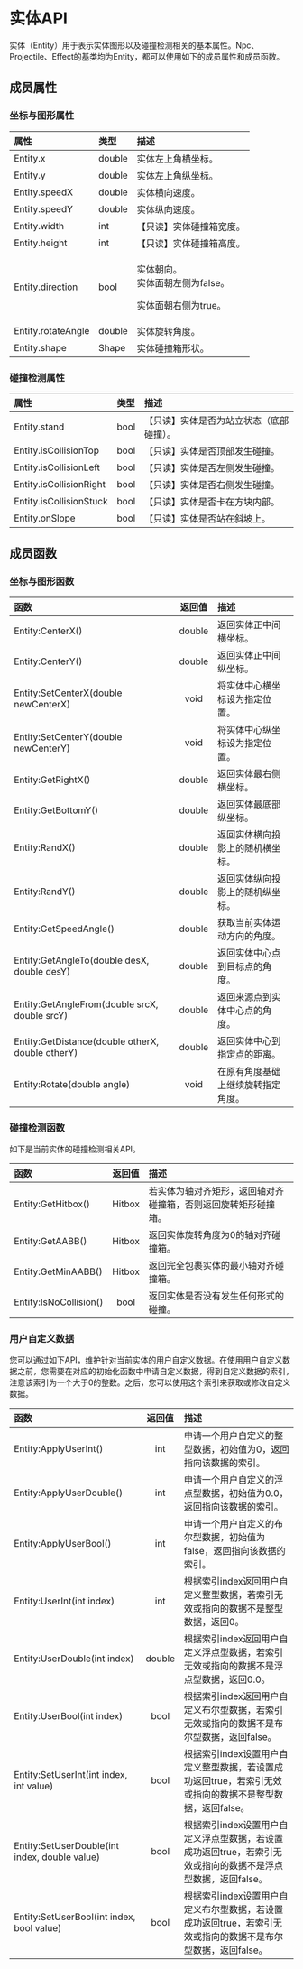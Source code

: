 # 实体API

实体（Entity）用于表示实体图形以及碰撞检测相关的基本属性。Npc、Projectile、Effect的基类均为Entity，都可以使用如下的成员属性和成员函数。

## 成员属性

### 坐标与图形属性

<table>
  <thead>
    <tr>
      <th style="text-align:left">&#x5C5E;&#x6027;</th>
      <th style="text-align:left">&#x7C7B;&#x578B;</th>
      <th style="text-align:left">&#x63CF;&#x8FF0;</th>
    </tr>
  </thead>
  <tbody>
    <tr>
      <td style="text-align:left">Entity.x</td>
      <td style="text-align:left">double</td>
      <td style="text-align:left">&#x5B9E;&#x4F53;&#x5DE6;&#x4E0A;&#x89D2;&#x6A2A;&#x5750;&#x6807;&#x3002;</td>
    </tr>
    <tr>
      <td style="text-align:left">Entity.y</td>
      <td style="text-align:left">double</td>
      <td style="text-align:left">&#x5B9E;&#x4F53;&#x5DE6;&#x4E0A;&#x89D2;&#x7EB5;&#x5750;&#x6807;&#x3002;</td>
    </tr>
    <tr>
      <td style="text-align:left">Entity.speedX</td>
      <td style="text-align:left">double</td>
      <td style="text-align:left">&#x5B9E;&#x4F53;&#x6A2A;&#x5411;&#x901F;&#x5EA6;&#x3002;</td>
    </tr>
    <tr>
      <td style="text-align:left">Entity.speedY</td>
      <td style="text-align:left">double</td>
      <td style="text-align:left">&#x5B9E;&#x4F53;&#x7EB5;&#x5411;&#x901F;&#x5EA6;&#x3002;</td>
    </tr>
    <tr>
      <td style="text-align:left">Entity.width</td>
      <td style="text-align:left">int</td>
      <td style="text-align:left">&#x3010;&#x53EA;&#x8BFB;&#x3011;&#x5B9E;&#x4F53;&#x78B0;&#x649E;&#x7BB1;&#x5BBD;&#x5EA6;&#x3002;</td>
    </tr>
    <tr>
      <td style="text-align:left">Entity.height</td>
      <td style="text-align:left">int</td>
      <td style="text-align:left">&#x3010;&#x53EA;&#x8BFB;&#x3011;&#x5B9E;&#x4F53;&#x78B0;&#x649E;&#x7BB1;&#x9AD8;&#x5EA6;&#x3002;</td>
    </tr>
    <tr>
      <td style="text-align:left">Entity.direction</td>
      <td style="text-align:left">bool</td>
      <td style="text-align:left">
        <p>&#x5B9E;&#x4F53;&#x671D;&#x5411;&#x3002;
          <br />&#x5B9E;&#x4F53;&#x9762;&#x671D;&#x5DE6;&#x4FA7;&#x4E3A;false&#x3002;</p>
        <p>&#x5B9E;&#x4F53;&#x9762;&#x671D;&#x53F3;&#x4FA7;&#x4E3A;true&#x3002;</p>
      </td>
    </tr>
    <tr>
      <td style="text-align:left">Entity.rotateAngle</td>
      <td style="text-align:left">double</td>
      <td style="text-align:left">&#x5B9E;&#x4F53;&#x65CB;&#x8F6C;&#x89D2;&#x5EA6;&#x3002;</td>
    </tr>
    <tr>
      <td style="text-align:left">Entity.shape</td>
      <td style="text-align:left">Shape</td>
      <td style="text-align:left">&#x5B9E;&#x4F53;&#x78B0;&#x649E;&#x7BB1;&#x5F62;&#x72B6;&#x3002;</td>
    </tr>
  </tbody>
</table>

### 碰撞检测属性

| 属性 | 类型 | 描述 |
| :--- | :--- | :--- |
| Entity.stand | bool | 【只读】实体是否为站立状态（底部碰撞）。 |
| Entity.isCollisionTop | bool | 【只读】实体是否顶部发生碰撞。 |
| Entity.isCollisionLeft | bool | 【只读】实体是否左侧发生碰撞。 |
| Entity.isCollisionRight | bool | 【只读】实体是否右侧发生碰撞。 |
| Entity.isCollisionStuck | bool | 【只读】实体是否卡在方块内部。 |
| Entity.onSlope | bool | 【只读】实体是否站在斜坡上。 |

## 成员函数

### 坐标与图形函数

| 函数 | 返回值 | 描述 |
| :--- | :---: | :--- |
| Entity:CenterX\(\) | double | 返回实体正中间横坐标。 |
| Entity:CenterY\(\) | double | 返回实体正中间纵坐标。 |
| Entity:SetCenterX\(double newCenterX\) | void | 将实体中心横坐标设为指定位置。 |
| Entity:SetCenterY\(double newCenterY\) | void | 将实体中心纵坐标设为指定位置。 |
| Entity:GetRightX\(\) | double | 返回实体最右侧横坐标。 |
| Entity:GetBottomY\(\) | double | 返回实体最底部纵坐标。 |
| Entity:RandX\(\) | double | 返回实体横向投影上的随机横坐标。 |
| Entity:RandY\(\) | double | 返回实体纵向投影上的随机纵坐标。 |
| Entity:GetSpeedAngle\(\) | double | 获取当前实体运动方向的角度。 |
| Entity:GetAngleTo\(double desX, double desY\) | double | 返回实体中心点到目标点的角度。 |
| Entity:GetAngleFrom\(double srcX, double srcY\) | double | 返回来源点到实体中心点的角度。 |
| Entity:GetDistance\(double otherX, double otherY\) | double | 返回实体中心到指定点的距离。 |
| Entity:Rotate\(double angle\) | void | 在原有角度基础上继续旋转指定角度。 |

### 碰撞检测函数

如下是当前实体的碰撞检测相关API。

| 函数 | 返回值 | 描述 |
| :--- | :---: | :--- |
| Entity:GetHitbox\(\) | Hitbox | 若实体为轴对齐矩形，返回轴对齐碰撞箱，否则返回旋转矩形碰撞箱。 |
| Entity:GetAABB\(\) | Hitbox | 返回实体旋转角度为0的轴对齐碰撞箱。 |
| Entity:GetMinAABB\(\) | Hitbox | 返回完全包裹实体的最小轴对齐碰撞箱。 |
| Entity:IsNoCollision\(\) | bool | 返回实体是否没有发生任何形式的碰撞。 |

### 用户自定义数据

您可以通过如下API，维护针对当前实体的用户自定义数据。在使用用户自定义数据之前，您需要在对应的初始化函数中申请自定义数据，得到自定义数据的索引，注意该索引为一个大于0的整数。之后，您可以使用这个索引来获取或修改自定义数据。

| 函数 | 返回值 | 描述 |
| :--- | :---: | :--- |
| Entity:ApplyUserInt\(\) | int | 申请一个用户自定义的整型数据，初始值为0，返回指向该数据的索引。 |
| Entity:ApplyUserDouble\(\) | int | 申请一个用户自定义的浮点型数据，初始值为0.0，返回指向该数据的索引。 |
| Entity:ApplyUserBool\(\) | int | 申请一个用户自定义的布尔型数据，初始值为false，返回指向该数据的索引。 |
| Entity:UserInt\(int index\) | int | 根据索引index返回用户自定义整型数据，若索引无效或指向的数据不是整型数据，返回0。 |
| Entity:UserDouble\(int index\) | double | 根据索引index返回用户自定义浮点型数据，若索引无效或指向的数据不是浮点型数据，返回0.0。 |
| Entity:UserBool\(int index\) | bool | 根据索引index返回用户自定义布尔型数据，若索引无效或指向的数据不是布尔型数据，返回false。 |
| Entity:SetUserInt\(int index, int value\) | bool | 根据索引index设置用户自定义整型数据，若设置成功返回true，若索引无效或指向的数据不是整型数据，返回false。 |
| Entity:SetUserDouble\(int index, double value\) | bool | 根据索引index设置用户自定义浮点型数据，若设置成功返回true，若索引无效或指向的数据不是浮点型数据，返回false。 |
| Entity:SetUserBool\(int index, bool value\) | bool | 根据索引index设置用户自定义布尔型数据，若设置成功返回true，若索引无效或指向的数据不是布尔型数据，返回false。 |

